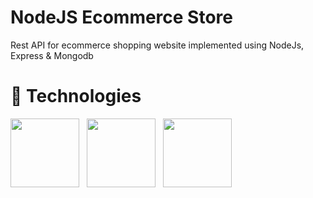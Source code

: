 # NodeJS Ecommerce Store
Rest API for ecommerce shopping website implemented using NodeJs, Express & Mongodb

# :paperclip: Technologies
<img src="https://www.vectorlogo.zone/logos/nodejs/nodejs-ar21.svg" width="110"/> &nbsp; <img src="https://www.vectorlogo.zone/logos/expressjs/expressjs-ar21.svg" width="110"/> &nbsp; <img src="https://www.vectorlogo.zone/logos/mongodb/mongodb-ar21.svg" width="110"/>  
